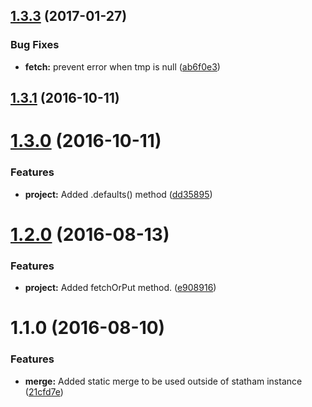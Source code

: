 <a name="1.3.3"></a>
## [1.3.3](https://github.com/SpoonX/homefront/compare/1.3.2...v1.3.3) (2017-01-27)


### Bug Fixes

* **fetch:** prevent error when tmp is null ([ab6f0e3](https://github.com/SpoonX/homefront/commit/ab6f0e3))



<a name="1.3.1"></a>
## [1.3.1](https://github.com/SpoonX/homefront/compare/1.3.0...v1.3.1) (2016-10-11)



<a name="1.3.0"></a>
# [1.3.0](https://github.com/SpoonX/homefront/compare/1.2.3...v1.3.0) (2016-10-11)


### Features

* **project:** Added .defaults() method ([dd35895](https://github.com/SpoonX/homefront/commit/dd35895))



<a name="1.2.0"></a>
# [1.2.0](https://github.com/SpoonX/homefront/compare/v1.1.2...v1.2.0) (2016-08-13)


### Features

* **project:** Added fetchOrPut method. ([e908916](https://github.com/SpoonX/homefront/commit/e908916))



<a name="1.1.0"></a>
# 1.1.0 (2016-08-10)


### Features

* **merge:** Added static merge to be used outside of statham instance ([21cfd7e](https://github.com/SpoonX/homefront/commit/21cfd7e))



